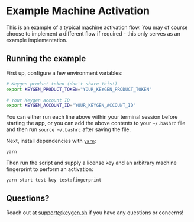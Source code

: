 # Example Machine Activation
This is an example of a typical machine activation flow. You may of course
choose to implement a different flow if required - this only serves as an
example implementation.

## Running the example

First up, configure a few environment variables:
```bash
# Keygen product token (don't share this!)
export KEYGEN_PRODUCT_TOKEN="YOUR_KEYGEN_PRODUCT_TOKEN"

# Your Keygen account ID
export KEYGEN_ACCOUNT_ID="YOUR_KEYGEN_ACCOUNT_ID"
```

You can either run each line above within your terminal session before
starting the app, or you can add the above contents to your `~/.bashrc`
file and then run `source ~/.bashrc` after saving the file.

Next, install dependencies with [`yarn`](https://yarnpkg.comg):
```
yarn
```

Then run the script and supply a license key and an arbitrary machine
fingerprint to perform an activation:
```
yarn start test-key test:fingerprint
```

## Questions?

Reach out at [support@keygen.sh](mailto:support@keygen.sh) if you have any
questions or concerns!

